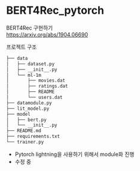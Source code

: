 # BERT4Rec_pytorch

BERT4Rec 구현하기   
https://arxiv.org/abs/1904.06690

프로젝트 구조
```sh
├── data
│   ├── dataset.py
│   ├── __init__.py
│   └── ml-1m
│       ├── movies.dat
│       ├── ratings.dat
│       ├── README
│       └── users.dat
├── datamodule.py
├── lit_model.py
├── model
│   ├── bert.py
│   └── __init__.py
├── README.md
├── requirements.txt
└── trainer.py
```
- Pytorch lightning을 사용하기 위해서 module화 진행
- 수정 중
